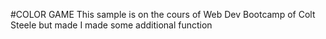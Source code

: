 #COLOR GAME
This sample is on the cours of Web Dev Bootcamp of Colt Steele but made I made some additional function